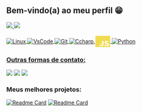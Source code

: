 ## Bem-vindo(a) ao meu perfil 😁

 <div>
   <a href="https://github.com/n33miaz">
   <img height="180em" src="https://github-readme-stats.vercel.app/api?username=n33miaz&rank_icon=github&show_icons=true&theme=dark#gh-dark-mode-only&include_all_commits=true&count_private=true"/>
   <img height="180em" src="https://github-readme-stats.vercel.app/api/top-langs/?username=n33miaz&hide_progress=true&langs_count=6&theme=dark#gh-dark-mode-only"/>
</div>
    
<div style="display: inline_block"><br>
  <img align="center" alt="Linux" height="30" width="40" src="https://cdn.jsdelivr.net/gh/devicons/devicon/icons/linux/linux-plain.svg"/>
  <img align="center" alt="VsCode" height="30" width="40" src="https://cdn.jsdelivr.net/gh/devicons/devicon/icons/vscode/vscode-original.svg"/>
  <img align="center" alt="Git" height="30" width="40" src="https://cdn.jsdelivr.net/gh/devicons/devicon/icons/git/git-original.svg"/>
  <img align="center" alt="Ccharp" height="30" width="40" src="https://cdn.jsdelivr.net/gh/devicons/devicon/icons/csharp/csharp-original.svg"/>
  <img align="center" alt="Js" height="30" width="40" src="https://raw.githubusercontent.com/devicons/devicon/master/icons/javascript/javascript-plain.svg">
  <img align="center" alt="Python" height="30" width="40" src="https://cdn.jsdelivr.net/gh/devicons/devicon/icons/python/python-original.svg" />
</div>

### Outras formas de contato:

<div>
  <a href = "mailto:ncormino@gmail.com"><img src="https://img.shields.io/badge/-Gmail-%23333?style=for-the-badge&logo=gmail&logoColor=white" target="_blank"></a>
  <a href="https://www.linkedin.com/in/neemiasmanso" target="_blank"><img src="https://img.shields.io/badge/-LinkedIn-%230077B5?style=for-the-badge&logo=linkedin&logoColor=white" target="_blank"></a>
  <a href="https://instagram.com/lele_mias" target="_blank"><img src="https://img.shields.io/badge/-Instagram-%23E4405F?style=for-the-badge&logo=instagram&logoColor=white" target="_blank"></a>
</div>

### Meus melhores projetos:

[![Readme Card](https://github-readme-stats.vercel.app/api/pin/?username=n33miaz&repo=YT_em_Poucas_Palavras&show_owner=true&theme=dark#gh-dark-mode-only)](https://github.com/n33miaz/YT_em_Poucas_Palavras)
[![Readme Card](https://github-readme-stats.vercel.app/api/pin/?username=n33miaz&repo=Cadastro-de-Produtos&show_owner=true&theme=dark#gh-dark-mode-only)](https://github.com/n33miaz/Cadastro-de-Produtos)
